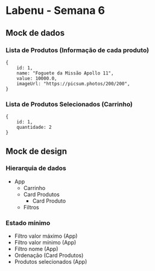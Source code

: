 # Labenu - Semana 6

## Mock de dados

### Lista de Produtos (Informação de cada produto)
```
{
	id: 1,
	name: "Foguete da Missão Apollo 11",
	value: 10000.0,
	imageUrl: "https://picsum.photos/200/200",
}
```
### Lista de Produtos Selecionados (Carrinho)
```
{
	id: 1,
	quantidade: 2
}
```
## Mock de design

### Hierarquia de dados

- App
    - Carrinho
    - Card Produtos
        - Card Produto
    - Filtros

### Estado mínimo

- Filtro valor máximo (App)
- Filtro valor mínimo (App)
- Filtro nome (App)
- Ordenação (Card Produtos)
- Produtos selecionados (App)
